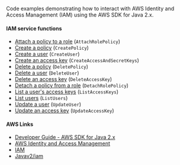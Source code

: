 Code examples demonstrating how to interact with AWS Identity and Access Management (IAM) using the AWS SDK for Java 2.x.

#### IAM service functions

- [Attach a policy to a role](https://github.com/nolascojoao/aws-iam-java/blob/main/iam/src/main/java/com/example/iam/policies/AttachRolePolicy.java) (`AttachRolePolicy`)
- [Create a policy](https://github.com/nolascojoao/aws-iam-java/blob/main/iam/src/main/java/com/example/iam/policies/CreatePolicy.java) (`CreatePolicy`)
- [Create a user](https://github.com/nolascojoao/aws-iam-java/blob/main/iam/src/main/java/com/example/iam/users/CreateUser.java) (`CreateUser`)
- [Create an access key](https://github.com/nolascojoao/aws-iam-java/blob/main/iam/src/main/java/com/example/iam/accesskeys/CreateAccessAndSecretKeys.java) (`CreateAccessAndSecretKeys`)
- [Delete a policy](https://github.com/nolascojoao/aws-iam-java/blob/main/iam/src/main/java/com/example/iam/policies/DeletePolicy.java) (`DeletePolicy`)
- [Delete a user](https://github.com/nolascojoao/aws-iam-java/blob/main/iam/src/main/java/com/example/iam/users/DeleteUser.java) (`DeleteUser`)
- [Delete an access key](https://github.com/nolascojoao/aws-iam-java/blob/main/iam/src/main/java/com/example/iam/accesskeys/DeleteAccessKey.java) (`DeleteAccessKey`)
- [Detach a policy from a role](https://github.com/nolascojoao/aws-iam-java/blob/main/iam/src/main/java/com/example/iam/policies/DetachRolePolicy.java) (`DetachRolePolicy`)
- [List a user's access keys](https://github.com/nolascojoao/aws-iam-java/blob/main/iam/src/main/java/com/example/iam/accesskeys/ListAccessKeys.java) (`ListAccessKeys`)
- [List users](https://github.com/nolascojoao/aws-iam-java/blob/main/iam/src/main/java/com/example/iam/users/ListUsers.java) (`ListUsers`)
- [Update a user](https://github.com/nolascojoao/aws-iam-java/blob/main/iam/src/main/java/com/example/iam/users/UpdateUser.java) (`UpdateUser`)
- [Update an access key](https://github.com/nolascojoao/aws-iam-java/blob/main/iam/src/main/java/com/example/iam/accesskeys/UpdateAccessKey.java) (`UpdateAccessKey`)

#### AWS Links
- [Developer Guide - AWS SDK for Java 2.x](https://docs.aws.amazon.com/sdk-for-java/latest/developer-guide/home.html)
- [AWS Identity and Access Management](https://docs.aws.amazon.com/IAM/latest/UserGuide/introduction.html)
- [IAM](https://docs.aws.amazon.com/sdk-for-java/latest/developer-guide/examples-iam.html)
- [Javav2/iam](https://github.com/awsdocs/aws-doc-sdk-examples/tree/f807d60010caf3d14fe4cd0801b842fb8e9511ca/javav2/example_code/iam)
